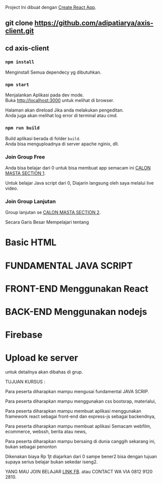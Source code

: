 Project Ini dibuat dengan [Create React App](https://github.com/facebook/create-react-app).

## git clone https://github.com/adipatiarya/axis-client.git
## cd axis-client

### `npm install`
Menginstall Semua dependecy yg dibutuhkan.

### `npm start`

Menjalankan Aplikasi pada dev mode.<br />
Buka [http://localhost:3000](http://localhost:3000) untuk  melihat di browser.

Halaman akan direload Jika anda melakukan pengeditan.<br />
Anda juga akan melihat log error di terminal atau cmd.

### `npm run build`

Build aplikasi berada di  folder `build`.<br />
Anda bisa menguploadnya di server apache nginix, dll.


### Join Group Free

Anda bisa belajar dari 0 untuk bisa membuat app semacam ini [CALON MASTA SECTION 1](https://web.facebook.com/groups/calonmasta.section01/).

Untuk belajar Java script dari 0, Diajarin langsung oleh saya melalui live video.

### Join Group Lanjutan

Group lanjutan se [CALON MASTA SECTION 2](https://web.facebook.com/groups/calonmasta.section01/).

Secara Garis Besar Mempelajari tentang

# Basic HTML
# FUNDAMENTAL JAVA SCRIPT
# FRONT-END Menggunakan React
# BACK-END Menggunakan nodejs
# Firebase
# Upload ke server

untuk detailnya akan dibahas di grup.

TUJUAN KURSUS :

  Para peserta diharapkan mampu mengusai fundamental JAVA SCRIP.

  Para peserta diharapkan mampu menggunakan css bootsrap, materialui,
   
  Para peserta diharapkan mampu membuat aplikasi menggunakan framework react sebagai front-end dan express-js sebagai backendnya,
   
  Para peserta diharapkan mampu membuat aplikasi Semacam webfilm, ecommerce,
  webssh, berita atau news,

  Para peserta diharapkan mampu bersaing di dunia canggih sekarang ini, bukan sebagai penonton



Dikenakan biaya Rp 1jt diajarkan dari 0 sampe bener2 bisa dengan tujuan supaya serius belajar bukan sekedar iseng2. 


YANG MAU JOIN BELAJAR [LINK FB](https://web.facebook.com/adipati.aarya).
atau CONTACT WA VIA 0812 9120 2810.

